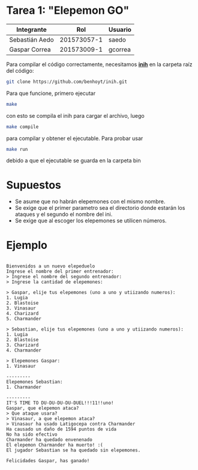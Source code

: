 # Tarea 1: "Elepemon GO"

|Integrante|Rol|Usuario|
|----|----|----|
| Sebastián Aedo |201573057-1|saedo|
| Gaspar Correa |201573009-1|gcorrea|

Para compilar el código correctamente, necesitamos [**inih**](https://github.com/benhoyt/inih) en la carpeta raíz del código:
```bash
git clone https://github.com/benhoyt/inih.git
```

Para que funcione, primero ejecutar
```bash
make
```
con esto se compila el inih para cargar el archivo, luego
```bash
make compile
```

para compilar y obtener el ejecutable. Para probar usar
```bash
make run
```
debido a que el ejecutable se guarda en la carpeta bin

# Supuestos

* Se asume que no habrán elepemones con el mismo nombre.
* Se exige que el primer parametro sea el directorio donde estarán los ataques y el segundo el nombre del ini.
* Se exige que al escoger los elepemones se utilicen números.

# Ejemplo
```

Bienvenidos a un nuevo elepeduelo
Ingrese el nombre del primer entrenador:
> Ingrese el nombre del segundo entrenador:
> Ingrese la cantidad de elepemones:

> Gaspar, elije tus elepemones (uno a uno y utiizando numeros):
1. Lugia
2. Blastoise
3. Vinasaur
4. Charizard
5. Charmander

> Sebastian, elije tus elepemones (uno a uno y utiizando numeros):
1. Lugia
2. Blastoise
3. Charizard
4. Charmander

> Elepemones Gaspar:
1. Vinasaur

---------
Elepemones Sebastian:
1. Charmander

---------
IT'S TIME TO DU-DU-DU-DU-DUEL!!!11!!uno!
Gaspar, que elepemon ataca?
> Que ataque usara?
> Vinasaur, a que elepemon ataca?
> Vinasaur ha usado Latigocepa contra Charmander
Ha causado un daño de 1594 puntos de vida
No ha sido efectivo
Charmander ha quedado envenenado
El elepemon Charmander ha muerto! :(
El jugador Sebastian se ha quedado sin elepemones.

Felicidades Gaspar, has ganado!

```

